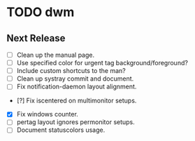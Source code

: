 TODO dwm
========


Next Release
------------

- [ ] Clean up the manual page.
- [ ] Use specified color for urgent tag background/foreground?
- [ ] Include custom shortcuts to the man?
- [ ] Clean up systray commit and document.
- [ ] Fix notification-daemon layout alignment.
- [?] Fix iscentered on multimonitor setups.
- [x] Fix windows counter.
- [ ] pertag layout ignores permonitor setups.
- [ ] Document statuscolors usage.
